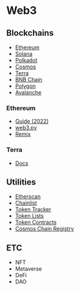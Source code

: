 # Web3
## Blockchains
- [Ethereum](https://ethereum.org/en/)
- [Solana](https://solana.com/)
- [Polkadot](https://polkadot.network/)
- [Cosmos](https://cosmos.network/)
- [Terra](https://www.terra.money/)
- [BNB Chain](https://www.bnbchain.world/en)
- [Polygon](https://polygon.technology/)
- [Avalanche](https://www.avax.network/)

### Ethereum
- [Guide (2022)](https://betterprogramming.pub/top-10-smart-contract-developer-tools-you-need-for-2022-b763f5df689a)
- [web3.py](https://web3py.readthedocs.io/en/stable/)
- [Remix](https://remix.ethereum.org/)

### Terra
- [Docs](https://docs.terra.money/index.html)

## Utilities
- [Etherscan](https://etherscan.io/)
- [Chainlist](https://chainlist.org/)
- [Token Tracker](https://etherscan.io/tokens)
- [Token Lists](https://tokenlists.org/)
- [Token Contracts](https://medium.com/@jgm.orinoco/understanding-erc-20-token-contracts-a809a7310aa5)
- [Cosmos Chain Registry](https://github.com/cosmos/chain-registry)

## ETC
- NFT
- Metaverse
- DeFi
- DAO
